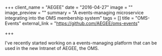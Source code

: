 +++
client_name = "AEGEE"
date = "2016-04-27"
image = ""
image_preview = ""
summary = "A events-managing microservice integrating into the OMS membership system"
tags = []
title = "OMS-Events"
external_link = "https://github.com/AEGEE/oms-events"

+++

I've recently started working on a events-managing platform that can be used in the new Intranet of AEGEE, the OMS.